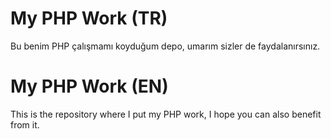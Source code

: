 # My PHP Work (TR)
Bu benim PHP çalışmamı koyduğum depo, umarım sizler de faydalanırsınız.

# My PHP Work (EN)
This is the repository where I put my PHP work, I hope you can also benefit from it.
